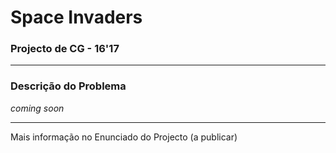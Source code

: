 # Space Invaders
### Projecto de CG - 16'17

---

### Descrição do Problema

*coming soon*

---

Mais informação no Enunciado do Projecto (a publicar)
